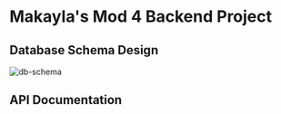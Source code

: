 # Makayla's Mod 4 Backend Project

## Database Schema Design

![db-schema]

[db-schema]: ./images/example.png

## API Documentation
